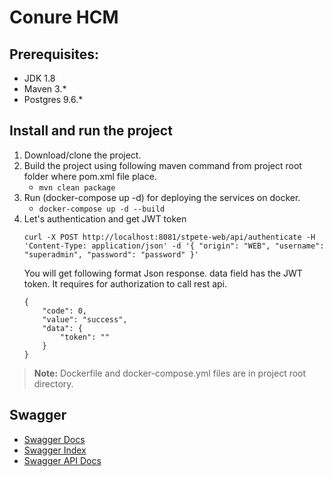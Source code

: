 # Conure HCM

## Prerequisites:
* JDK 1.8 
* Maven 3.*
* Postgres 9.6.*

## Install and run the project
1. Download/clone the project.
2. Build the project using following maven command from project root folder where pom.xml file place.
    * `mvn clean package`
3. Run (docker-compose up -d) for deploying the services on docker.
    * `docker-compose up -d --build`
4. Let's authentication and get JWT token
    ``` 
    curl -X POST http://localhost:8081/stpete-web/api/authenticate -H 'Content-Type: application/json' -d '{ "origin": "WEB", "username": "superadmin", "password": "password" }' 
    ```
   You will get following format Json response. data field has the JWT token. It requires for authorization to call rest api.
    ```
    {
        "code": 0,
        "value": "success",
        "data": {
            "token": ""
        }
    }       
    ```

> **Note:** Dockerfile and docker-compose.yml files are in project root directory.

## Swagger
* [Swagger Docs](http://localhost:9071/hcm/v3/api-docs)
* [Swagger Index](http://localhost:9071/hcm/swagger-ui/index.html)
* [Swagger API Docs](http://localhost:9071/hcm/swagger-ui/index.html?configUrl=/hcm/v3/api-docs/swagger-config)
